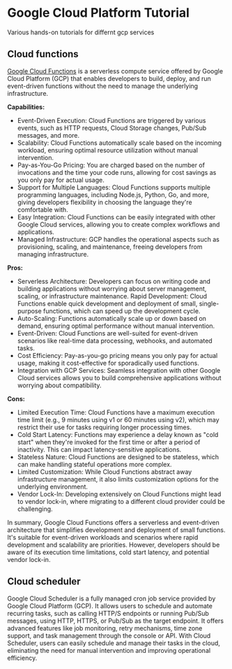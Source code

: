 # Google Cloud Platform Tutorial

Various hands-on tutorials for differnt gcp services

## Cloud functions

[Google Cloud Functions](https://cloud.google.com/functions/docs) is a serverless compute service offered by Google Cloud Platform (GCP) that enables developers to build, deploy, and run event-driven functions without the need to manage the underlying infrastructure.

**Capabilities:**

- Event-Driven Execution: Cloud Functions are triggered by various events, such as HTTP requests, Cloud Storage changes, Pub/Sub messages, and more.
- Scalability: Cloud Functions automatically scale based on the incoming workload, ensuring optimal resource utilization without manual intervention.
- Pay-as-You-Go Pricing: You are charged based on the number of invocations and the time your code runs, allowing for cost savings as you only pay for actual usage.
- Support for Multiple Languages: Cloud Functions supports multiple programming languages, including Node.js, Python, Go, and more, giving developers flexibility in choosing the language they're comfortable with.
- Easy Integration: Cloud Functions can be easily integrated with other Google Cloud services, allowing you to create complex workflows and applications.
- Managed Infrastructure: GCP handles the operational aspects such as provisioning, scaling, and maintenance, freeing developers from managing infrastructure.

**Pros:**

- Serverless Architecture: Developers can focus on writing code and building applications without worrying about server management, scaling, or infrastructure maintenance.
  Rapid Development: Cloud Functions enable quick development and deployment of small, single-purpose functions, which can speed up the development cycle.
- Auto-Scaling: Functions automatically scale up or down based on demand, ensuring optimal performance without manual intervention.
- Event-Driven: Cloud Functions are well-suited for event-driven scenarios like real-time data processing, webhooks, and automated tasks.
- Cost Efficiency: Pay-as-you-go pricing means you only pay for actual usage, making it cost-effective for sporadically used functions.
- Integration with GCP Services: Seamless integration with other Google Cloud services allows you to build comprehensive applications without worrying about compatibility.

**Cons:**

- Limited Execution Time: Cloud Functions have a maximum execution time limit (e.g., 9 minutes using v1 or 60 minutes using v2), which may restrict their use for tasks requiring longer processing times.
- Cold Start Latency: Functions may experience a delay known as "cold start" when they're invoked for the first time or after a period of inactivity. This can impact latency-sensitive applications.
- Stateless Nature: Cloud Functions are designed to be stateless, which can make handling stateful operations more complex.
- Limited Customization: While Cloud Functions abstract away infrastructure management, it also limits customization options for the underlying environment.
- Vendor Lock-In: Developing extensively on Cloud Functions might lead to vendor lock-in, where migrating to a different cloud provider could be challenging.

In summary, Google Cloud Functions offers a serverless and event-driven architecture that simplifies development and deployment of small functions. It's suitable for event-driven workloads and scenarios where rapid development and scalability are priorities. However, developers should be aware of its execution time limitations, cold start latency, and potential vendor lock-in.

## Cloud scheduler

Google Cloud Scheduler is a fully managed cron job service provided by Google Cloud Platform (GCP). It allows users to schedule and automate recurring tasks, such as calling HTTP/S endpoints or running Pub/Sub messages, using HTTP, HTTPS, or Pub/Sub as the target endpoint. It offers advanced features like job monitoring, retry mechanisms, time zone support, and task management through the console or API. With Cloud Scheduler, users can easily schedule and manage their tasks in the cloud, eliminating the need for manual intervention and improving operational efficiency.
